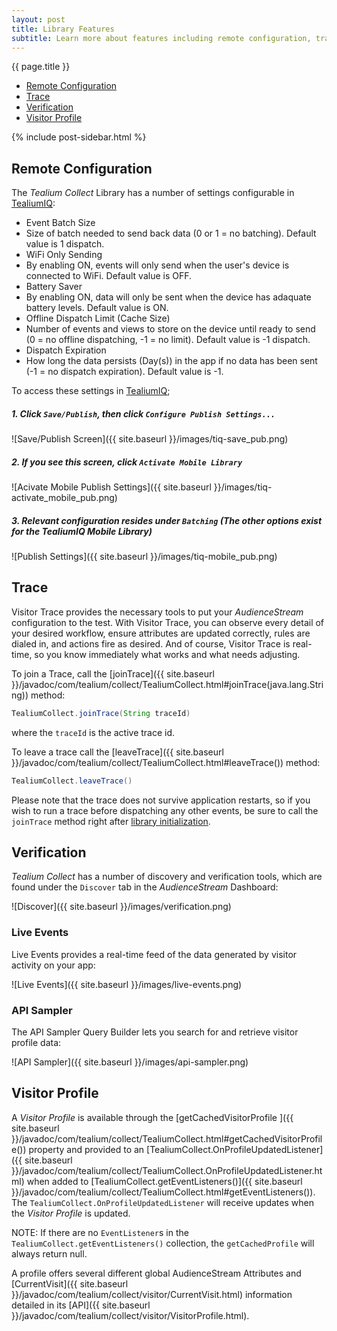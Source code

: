 ```yaml
---
layout: post
title: Library Features
subtitle: Learn more about features including remote configuration, trace, Verification, and Visitor Profile.
---
```

<!--more-->

<div class="sidebar">
	<div class="context_container pageNavigation_wrapper">
		<span class="context_title">{{ page.title }}</span>
		<ul class="pageNavigation">
			<li><a href="features.html#remote-config">Remote Configuration</a></li>
			<li><a href="features.html#trace">Trace</a></li>
			<li><a href="features.html#verification">Verification</a></li>
			<li><a href="features.html#profile">Visitor Profile</a></li>
		</ul>
	</div>
	{% include post-sidebar.html %}
</div>

## <a id="remote-config"></a>Remote Configuration

The *Tealium Collect* Library has a number of settings configurable in [TealiumIQ](https://my.tealiumiq.com):

* Event Batch Size
 * Size of batch needed to send back data (0 or 1 = no batching). Default value is 1 dispatch.
* WiFi Only Sending
 * By enabling ON, events will only send when the user's device is connected to WiFi. Default value is OFF.
* Battery Saver
 * By enabling ON, data will only be sent when the device has adaquate battery levels. Default value is ON.
* Offline Dispatch Limit (Cache Size)
 * Number of events and views to store on the device until ready to send (0 = no offline dispatching, -1 = no limit). Default value is -1 dispatch.
* Dispatch Expiration
 * How long the data persists (Day(s)) in the app if no data has been sent (-1 = no dispatch expiration). Default value is -1.

To access these settings in [TealiumIQ](https://my.tealiumiq.com); 

##### 1. Click ```Save/Publish```, then click ```Configure Publish Settings...```

![Save/Publish Screen]({{ site.baseurl }}/images/tiq-save_pub.png)

#####  2. If you see this screen, click ```Activate Mobile Library```

![Acivate Mobile Publish Settings]({{ site.baseurl }}/images/tiq-activate_mobile_pub.png)

##### 3. Relevant configuration resides under ```Batching``` (The other options exist for the TealiumIQ Mobile Library)

![Publish Settings]({{ site.baseurl }}/images/tiq-mobile_pub.png)

## <a id="trace"></a>Trace 

Visitor Trace provides the necessary tools to put your *AudienceStream* configuration to the test. With Visitor Trace, you can observe every detail of your desired workflow, ensure attributes are updated correctly, rules are dialed in, and actions fire as desired. And of course, Visitor Trace is real-time, so you know immediately what works and what needs adjusting.

To join a Trace, call the [joinTrace]({{ site.baseurl }}/javadoc/com/tealium/collect/TealiumCollect.html#joinTrace(java.lang.String)) method:
  
```java
TealiumCollect.joinTrace(String traceId)
```

where the ```traceId``` is the active trace id.

To leave a trace call the [leaveTrace]({{ site.baseurl }}/javadoc/com/tealium/collect/TealiumCollect.html#leaveTrace()) method:

```java
TealiumCollect.leaveTrace()
```

Please note that the trace does not survive application restarts, so if you wish to run a trace before dispatching any other events, be sure to call the ```joinTrace``` method right after [library initialization](getting-started.html#enable).

## <a id="verification"></a>Verification

*Tealium Collect* has a number of discovery and verification tools, which are found under the ```Discover``` tab in the *AudienceStream* Dashboard:

![Discover]({{ site.baseurl }}/images/verification.png)

### Live Events

Live Events provides a real-time feed of the data generated by visitor activity on your app: 

![Live Events]({{ site.baseurl }}/images/live-events.png)

### API Sampler

The API Sampler Query Builder lets you search for and retrieve visitor profile data:

![API Sampler]({{ site.baseurl }}/images/api-sampler.png)

## <a id="profile"></a>Visitor Profile

A *Visitor Profile* is available through the [getCachedVisitorProfile
]({{ site.baseurl }}/javadoc/com/tealium/collect/TealiumCollect.html#getCachedVisitorProfile()) property and provided to an [TealiumCollect.OnProfileUpdatedListener]({{ site.baseurl }}/javadoc/com/tealium/collect/TealiumCollect.OnProfileUpdatedListener.html) when added to [TealiumCollect.getEventListeners()]({{ site.baseurl }}/javadoc/com/tealium/collect/TealiumCollect.html#getEventListeners()). The ```TealiumCollect.OnProfileUpdatedListener``` will receive updates when the *Visitor Profile* is updated. 

NOTE: If there are no ```EventListener```s in the ```TealiumCollect.getEventListeners()``` collection, the ```getCachedProfile``` will always return null.

A profile offers several different global AudienceStream Attributes and [CurrentVisit]({{ site.baseurl }}/javadoc/com/tealium/collect/visitor/CurrentVisit.html) information detailed in its [API]({{ site.baseurl }}/javadoc/com/tealium/collect/visitor/VisitorProfile.html).